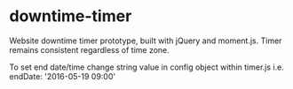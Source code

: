 # downtime-timer
Website downtime timer prototype, built with jQuery and moment.js. Timer remains consistent regardless of time zone.

To set end date/time change string value in config object within timer.js i.e. endDate: '2016-05-19 09:00'
